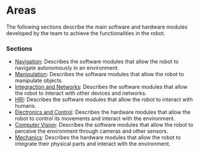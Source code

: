 # Areas

The following sections describe the main software and hardware modules developed by the team to achieve the functionalities in the robot.

### Sections

- [Navigation](/Areas/Navigation): Describes the software modules that allow the robot to navigate autonomously in an environment.
- [Manipulation](/Areas/Manipulation): Describes the software modules that allow the robot to manipulate objects.
- [Integraction and Networks](/Areas/Integration%20and%20Networks): Describes the software modules that allow the robot to interact with other devices and networks.
- [HRI](/Areas/HRI): Describes the software modules that allow the robot to interact with humans.
- [Electronics and Control](/Areas/Electronics%20and%20Control): Describes the hardware modules that allow the robot to control its movements and interact with the environment.
- [Computer Vision](/Areas/Computer%20Vision): Describes the software modules that allow the robot to perceive the environment through cameras and other sensors.
- [Mechanics](/Areas/Mechanics): Describes the hardware modules that allow the robot to integrate their physical parts and interact with the environment.